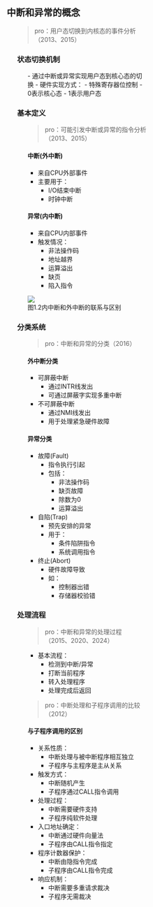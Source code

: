 <div style="float: left; width: 64%; padding: 1%;">

## 中断和异常的概念

<ul>

>pro：用户态切换到内核态的事件分析（2013、2015）  

### 状态切换机制
<ul>
- 通过中断或异常实现用户态到核心态的切换
- 硬件实现方式：
  - 特殊寄存器位控制
    - 0表示核心态
    - 1表示用户态

</ul>

### 基本定义

<ul>

>pro：可能引发中断或异常的指令分析（2013、2015）  

#### 中断(外中断)
- 来自CPU外部事件
- 主要用于：
  - I/O结束中断
  - 时钟中断

#### 异常(内中断)
- 来自CPU内部事件
- 触发情况：
  - 非法操作码
  - 地址越界
  - 运算溢出
  - 缺页
  - 陷入指令

![](https://cdn-mineru.openxlab.org.cn/model-mineru/prod/493ee587aa4ea7134d5b43927f04c9c39d6157c05d4d8a3e96ba9bbf2dad9e75.jpg)  
图1.2内中断和外中断的联系与区别  

</ul>

### 分类系统

<ul>

>pro：中断和异常的分类（2016）  

#### 外中断分类
- 可屏蔽中断
  - 通过INTR线发出
  - 可通过屏蔽字实现多重中断
- 不可屏蔽中断
  - 通过NMI线发出
  - 用于处理紧急硬件故障

#### 异常分类
- 故障(Fault)
  - 指令执行引起
  - 包括：
    - 非法操作码
    - 缺页故障
    - 除数为0
    - 运算溢出
- 自陷(Trap)
  - 预先安排的异常
  - 用于：
    - 条件陷阱指令
    - 系统调用指令
- 终止(Abort)
  - 硬件故障导致
  - 如：
    - 控制器出错
    - 存储器校验错

</ul>

### 处理流程

<ul>

>pro：中断和异常的处理过程（2015、2020、2024）  

- 基本流程：
  - 检测到中断/异常
  - 打断当前程序
  - 转入处理程序
  - 处理完成后返回

>pro：中断处理和子程序调用的比较（2012）  

#### 与子程序调用的区别
- 关系性质：
  - 中断处理与被中断程序相互独立
  - 子程序与主程序是主从关系
- 触发方式：
  - 中断随机产生
  - 子程序通过CALL指令调用
- 处理过程：
  - 中断需要硬件支持
  - 子程序纯软件处理
- 入口地址确定：
  - 中断通过硬件向量法
  - 子程序由CALL指令指定
- 程序计数器保护：
  - 中断由隐指令完成
  - 子程序由CALL指令完成
- 响应机制：
  - 中断需要多重请求裁决
  - 子程序无需裁决
</ul>

</ul>

</div>
<div style="float: right; width: 26%; padding: 1%;">

</div>
<div style="clear: both;"></div>
